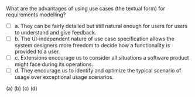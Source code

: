 <panel header="{{ icon_Q_A }} Advantages of use cases">
<question>

What are the advantages of using use cases (the textual form) for requirements modelling?

- [ ] a. They can be fairly detailed but still natural enough for users for users to understand and give feedback.
- [ ] b. The UI-independent nature of use case specification allows the system designers more freedom to decide how a functionality is provided to a user.
- [ ] c. Extensions encourage us to consider all situations a software product might face during its operations.
- [ ] d. They encourage us to identify and optimize the typical scenario of usage over exceptional usage scenarios.

<div slot="answer">

(a) (b) (c) (d)

</div>
</question>
</panel>
